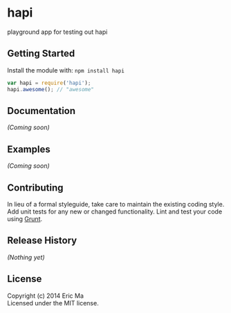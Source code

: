 # hapi

playground app for testing out hapi

## Getting Started
Install the module with: `npm install hapi`

```javascript
var hapi = require('hapi');
hapi.awesome(); // "awesome"
```

## Documentation
_(Coming soon)_

## Examples
_(Coming soon)_

## Contributing
In lieu of a formal styleguide, take care to maintain the existing coding style. Add unit tests for any new or changed functionality. Lint and test your code using [Grunt](http://gruntjs.com/).

## Release History
_(Nothing yet)_

## License
Copyright (c) 2014 Eric Ma  
Licensed under the MIT license.
